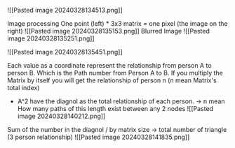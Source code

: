 
![[Pasted image 20240328134513.png]]

Image processing
	One point (left) * 3x3 matrix = one pixel (the image on the right) 
![[Pasted image 20240328135153.png]]
Blurred Image
![[Pasted image 20240328135251.png]]

![[Pasted image 20240328135451.png]]



Each value as a coordinate represent the relationship from person A to person B. Which is the Path number from Person A to B. 
If you multiply the Matrix by itself you will get the relationship of person n (n mean Matrix's total index)  
+ A^2 have the diagnol as the total relationship of each person.
-> n mean How many paths of this length exist between any 2 nodes
![[Pasted image 20240328140212.png]]

Sum of the number in the diagnol / by matrix size -> total number of triangle (3 person relationship)
![[Pasted image 20240328141835.png]]


